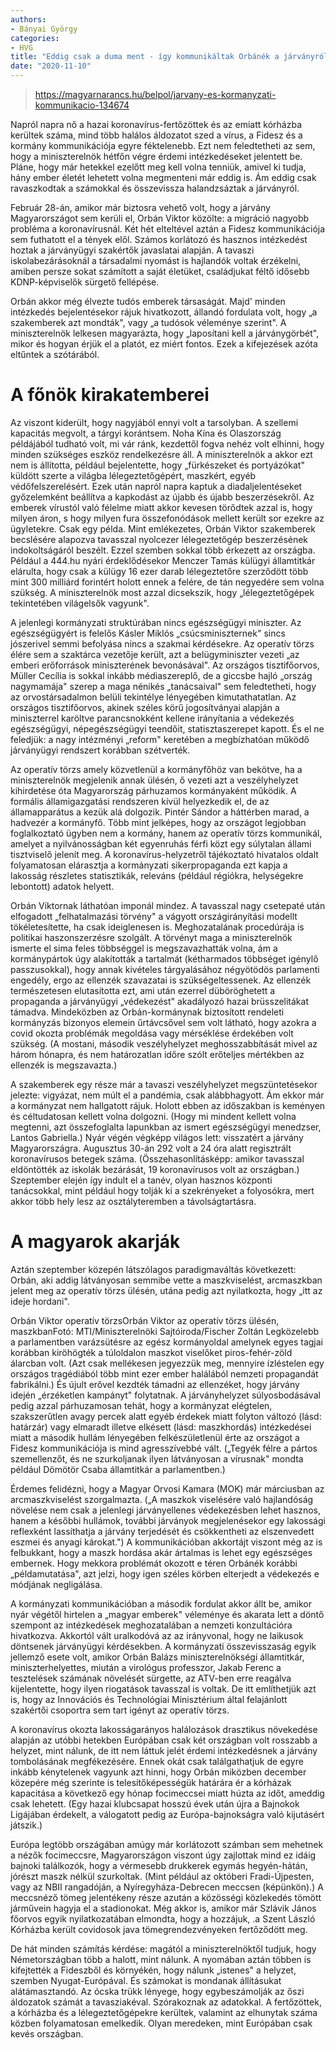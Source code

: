 ```yaml
---
authors:
- Bányai György
categories:
- HVG
title: "Eddig csak a duma ment - így kommunikáltak Orbánék a járványról"
date: "2020-11-10"
---
```


> https://magyarnarancs.hu/belpol/jarvany-es-kormanyzati-kommunikacio-134674

Napról napra nő a hazai koronavírus-fertőzöttek és az emiatt kórházba kerültek száma, mind több halálos áldozatot szed a vírus, a Fidesz és a kormány kommunikációja egyre féktelenebb. Ezt nem feledtetheti az sem, hogy a miniszterelnök hétfőn végre érdemi intézkedéseket jelentett be. Pláne, hogy már hetekkel ezelőtt meg kell volna tenniük, amivel ki tudja, hány ember életét lehetett volna megmenteni már eddig is. Ám eddig csak ravaszkodtak a számokkal és összevissza halandzsáztak a járványról.

Február 28-án, amikor már biztosra vehető volt, hogy a járvány Magyarországot sem kerüli el, Orbán Viktor közölte: a migráció nagyobb probléma a koronavírusnál. Két hét elteltével aztán a Fidesz kommunikációja sem futhatott el a tények elől. Számos korlátozó  és hasznos  intézkedést hoztak a járványügyi szakértők javaslatai alapján. A tavaszi iskolabezárásoknál a társadalmi nyomást is hajlandók voltak érzékelni, amiben persze sokat számított a saját életüket, családjukat féltő idősebb KDNP-képviselők sürgető fellépése.

Orbán akkor még élvezte tudós emberek társaságát. Majd' minden intézkedés bejelentésekor rájuk hivatkozott, állandó fordulata volt, hogy „a szakemberek azt mondták", vagy „a tudósok véleménye szerint". A miniszterelnök lelkesen magyarázta, hogy „laposítani kell a járványgörbét", mikor és hogyan érjük el a platót, ez miért fontos. Ezek a kifejezések azóta eltűntek a szótárából.

# A főnök kirakatemberei

Az viszont kiderült, hogy nagyjából ennyi volt a tarsolyban. A szellemi kapacitás megvolt, a tárgyi korántsem. Noha Kína és Olaszország példájából tudható volt, mi vár ránk, kezdettől fogva nehéz volt elhinni, hogy minden szükséges eszköz rendelkezésre áll. A miniszterelnök a akkor ezt nem is állította, például bejelentette, hogy „fürkészeket és portyázókat" küldött szerte a világba lélegeztetőgépért, maszkért, egyéb védőfelszerelésért. Ezek után napról napra kaptuk a diadaljelentéseket  győzelemként beállítva a kapkodást  az újabb és újabb beszerzésekről. Az emberek vírustól való félelme miatt akkor kevesen törődtek azzal is, hogy milyen áron, s hogy milyen fura összefonódások mellett került sor ezekre az ügyletekre. Csak egy példa. Mint emlékezetes, Orbán Viktor  szakemberek becslésére alapozva  tavasszal nyolcezer lélegeztetőgép beszerzésének indokoltságáról beszélt. Ezzel szemben sokkal több érkezett az országba. Például a 444.hu nyári érdeklődésekor Menczer Tamás külügyi államtitkár elárulta, hogy csak a külügy 16 ezer darab lélegeztetőre szerződött több mint 300 milliárd forintért  holott ennek a felére, de tán negyedére sem volna szükség. A miniszterelnök most azzal dicsekszik, hogy „lélegeztetőgépek tekintetében világelsők vagyunk".

A jelenlegi kormányzati struktúrában nincs egészségügyi miniszter. Az egészségügyért is felelős Kásler Miklós „csúcsminiszternek" sincs jószerivel semmi befolyása nincs a szakmai kérdésekre. Az operatív törzs élére sem a szaktárca vezetője került, azt a belügyminiszter vezeti „az emberi erőforrások miniszterének bevonásával". Az országos tisztifőorvos, Müller Cecília is sokkal inkább médiaszereplő, de a giccsbe hajló „ország nagymamája" szerep a maga nénikés „tanácsaival" sem feledtetheti, hogy az orvostársadalmon belüli tekintélye lényegében kimutathatatlan. Az országos tisztifőorvos, akinek széles körű jogosítványai alapján a miniszterrel karöltve parancsnokként kellene irányítania a védekezés egészségügyi, népegészségügyi teendőit, statisztaszerepet kapott. És el ne feledjük: a nagy intézményi „reform" keretében a megbízhatóan működő járványügyi rendszert korábban szétverték.

Az operatív törzs  amely közvetlenül a kormányfőhöz van bekötve, ha a miniszterelnök megjelenik annak ülésén, ő vezeti azt  a veszélyhelyzet kihirdetése óta Magyarország párhuzamos kormányaként működik. A formális államigazgatási rendszeren kívül helyezkedik el, de az államapparátus a kezük alá dolgozik. Pintér Sándor a háttérben marad, a hadvezér a kormányfő. Több mint jelképes, hogy az országot legjobban foglalkoztató ügyben nem a kormány, hanem az operatív törzs kommunikál, amelyet a nyilvánosságban két egyenruhás férfi közt egy súlytalan állami tisztviselő jelenít meg. A koronavírus-helyzetről tájékoztató hivatalos oldalt folyamatosan elárasztja a kormányzati sikerpropaganda  ezt kapja a lakosság részletes statisztikák, releváns (például régiókra, helységekre lebontott) adatok helyett.

Orbán Viktornak láthatóan imponál mindez. A tavasszal nagy csetepaté után elfogadott „felhatalmazási törvény" a vágyott országirányítási modellt tökéletesítette, ha csak ideiglenesen is. Meghozatalának procedúrája is politikai haszonszerzésre szolgált. A törvényt  maga a miniszterelnök ismerte el  sima feles többséggel is megszavazhatták volna, ám a kormánypártok úgy alakították a tartalmát (kétharmados többséget igénylő passzusokkal), hogy annak kivételes tárgyalásához négyötödös parlamenti engedély, ergo az ellenzék szavazatai is szükségeltessenek. Az ellenzék természetesen elutasította ezt, ami után ezerrel düböröghetett a propaganda a járványügyi „védekezést" akadályozó hazai brüsszelitákat támadva. Mindeközben az Orbán-kormánynak biztosított rendeleti kormányzás bizonyos elemein űrtávcsővel sem volt látható, hogy azokra a covid okozta problémák megoldása vagy mérséklése érdekében volt szükség. (A mostani, második veszélyhelyzet meghosszabbítását  mivel az három hónapra, és nem határozatlan időre szólt  erőteljes mértékben az ellenzék is megszavazta.)

A szakemberek egy része már a tavaszi veszélyhelyzet megszüntetésekor jelezte: vigyázat, nem múlt el a pandémia, csak alábbhagyott. Ám ekkor már a kormányzat nem hallgatott rájuk. Holott ebben az időszakban is keményen és céltudatosan kellett volna dolgozni. (Hogy mi mindent kellett volna megtenni, azt összefoglalta lapunkban az ismert egészségügyi menedzser, Lantos Gabriella.) Nyár végén végképp világos lett: visszatért a járvány Magyarországra. Augusztus 30-án 292 volt a 24 óra alatt regisztrált koronavírusos betegek száma. (Összehasonlításképp: amikor tavasszal eldöntötték az iskolák bezárását, 19 koronavírusos volt az országban.) Szeptember elején így indult el a tanév, olyan hasznos központi tanácsokkal, mint például hogy tolják ki a szekrényeket a folyosókra, mert akkor több hely lesz az osztályteremben a távolságtartásra.

# A magyarok akarják

Aztán szeptember közepén látszólagos paradigmaváltás következett: Orbán, aki addig látványosan semmibe vette a maszkviselést, arcmaszkban jelent meg az operatív törzs ülésén, utána pedig azt nyilatkozta, hogy „itt az ideje hordani".

Orbán Viktor operatív törzsOrbán Viktor az operatív törzs ülésén, maszkbanFotó: MTI/Miniszterelnöki Sajtóiroda/Fischer Zoltán
Legközelebb a parlamentben varázsütésre az egész kormányoldal  amelynek egyes tagjai korábban kiröhögték a túloldalon maszkot viselőket  piros-fehér-zöld álarcban volt. (Azt csak mellékesen jegyezzük meg, mennyire ízléstelen egy országos tragédiából  több mint ezer ember halálából  nemzeti propagandát fabrikálni.) És újult erővel kezdték támadni az ellenzéket, hogy járvány idején „érzéketlen kampányt" folytatnak. A járványhelyzet súlyosbodásával pedig  azzal párhuzamosan tehát, hogy a kormányzat elégtelen, szakszerűtlen avagy percek alatt egyéb érdekek miatt folyton változó (lásd: határzár) vagy elmaradt illetve elkésett (lásd: maszkhordás) intézkedései miatt a második hullám lényegében felkészületlenül érte az országot  a Fidesz kommunikációja is mind agresszívebbé vált. („Tegyék félre a pártos szemellenzőt, és ne szurkoljanak ilyen látványosan a vírusnak"  mondta például Dömötör Csaba államtitkár a parlamentben.)

Érdemes felidézni, hogy a Magyar Orvosi Kamara (MOK) már márciusban az arcmaszkviselést szorgalmazta. („A maszkok viselésére való hajlandóság növelése nem csak a jelenlegi járványellenes védekezésben lehet hasznos, hanem a későbbi hullámok, további járványok megjelenésekor egy lakossági reflexként lassíthatja a járvány terjedését és csökkentheti az elszenvedett eszmei és anyagi károkat.") A kommunikációban akkortájt viszont még az is felbukkant, hogy a maszk hordása akár ártalmas is lehet egy egészséges embernek. Hogy mekkora problémát okozott e téren Orbánék korábbi „példamutatása", azt jelzi, hogy igen széles körben elterjedt a védekezés e módjának negligálása.

A kormányzati kommunikációban a második fordulat akkor állt be, amikor nyár végétől hirtelen a „magyar emberek" véleménye és akarata lett a döntő szempont az intézkedések meghozatalában a nemzeti konzultációra hivatkozva. Akkortól vált uralkodóvá az az irányvonal, hogy ne laikusok döntsenek járványügyi kérdésekben. A kormányzati összevisszaság egyik jellemző esete volt, amikor Orbán Balázs miniszterelnökségi államtitkár, miniszterhelyettes, miután a virológus professzor, Jakab Ferenc a tesztelések számának növelését sürgette, az ATV-ben erre reagálva kijelentette, hogy ilyen riogatások tavasszal is voltak. De itt említhetjük azt is, hogy az Innovációs és Technológiai Minisztérium által felajánlott szakértői csoportra sem tart igényt az operatív törzs.

A koronavírus okozta lakosságarányos halálozások drasztikus növekedése alapján az utóbbi hetekben Európában csak két országban volt rosszabb a helyzet, mint nálunk, de itt nem láttuk jelét érdemi intézkedésnek a járvány tombolásának megfékezésére. Ennek okát csak találgathatjuk  de egyre inkább kénytelenek vagyunk azt hinni, hogy Orbán  miközben december közepére még szerinte is telesítőképességük határára ér a kórházak kapacitása  a következő egy hónap focimeccsei miatt húzta az időt, ameddig csak lehetett. (Egy hazai klubcsapat hosszú évek után újra a Bajnokok Ligájában érdekelt, a válogatott pedig az Európa-bajnokságra való kijutásért játszik.)

Európa legtöbb országában amúgy már korlátozott számban sem mehetnek a nézők focimeccsre, Magyarországon viszont úgy zajlottak mind ez idáig bajnoki találkozók, hogy a vérmesebb drukkerek egymás hegyén-hátán, jórészt maszk nélkül szurkoltak. (Mint például az októberi Fradi-Újpesten, vagy az NBII rangadóján, a Nyíregyháza-Debrecen meccsen (képünkön).) A meccsnéző tömeg jelentékeny része azután a közösségi közlekedés tömött járművein hagyja el a stadionokat. Még akkor is, amikor már Szlávik János főorvos egyik nyilatkozatában elmondta, hogy a hozzájuk, .a Szent László Kórházba került covidosok java tömegrendezvényeken fertőződött meg.


De hát minden számítás kérdése: magától a miniszterelnöktől tudjuk, hogy Németországban több a halott, mint nálunk. A nyomában aztán többen is kifejtették a Fideszből és környékén, hogy nálunk „istenes" a helyzet, szemben Nyugat-Európával. És számokat is mondanak állításukat alátámasztandó. Az ócska trükk lényege, hogy egybeszámolják az őszi áldozatok számát a tavasziakéval. Szórakoznak az adatokkal. A fertőzöttek, a kórházba és a lélegeztetőgépekre kerültek, valamint az elhunytak száma közben folyamatosan emelkedik. Olyan meredeken, mint Európában csak kevés országban.
